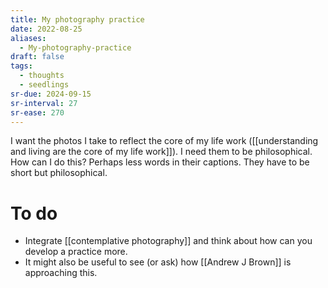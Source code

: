 ```yaml
---
title: My photography practice
date: 2022-08-25
aliases:
  - My-photography-practice
draft: false
tags:
  - thoughts
  - seedlings
sr-due: 2024-09-15
sr-interval: 27
sr-ease: 270
---
```

I want the photos I take to reflect the core of my life work ([[understanding and living are the core of my life work]]). I need them to be philosophical. How can I do this? Perhaps less words in their captions. They have to be short but philosophical.

# To do

- Integrate [[contemplative photography]] and think about how can you develop a practice more.
- It might also be useful to see (or ask) how [[Andrew J Brown]] is approaching this.